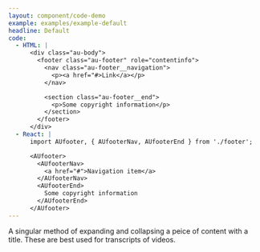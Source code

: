```yaml
---
layout: component/code-demo
example: examples/example-default
headline: Default
code:
  - HTML: |
      <div class="au-body">
        <footer class="au-footer" role="contentinfo">
          <nav class="au-footer__navigation">
            <p><a href="#>Link</a></p>
          </nav>

          <section class="au-footer__end">
            <p>Some copyright information</p>
          </section>
        </footer>
      </div>
  - React: |
      import AUfooter, { AUfooterNav, AUfooterEnd } from './footer';

      <AUfooter>
        <AUfooterNav>
          <a href="#">Navigation item</a>
        </AUfooterNav>
        <AUfooterEnd>
          Some copyright information
        </AUfooterEnd>
      </AUfooter>
---
```


A singular method of expanding and collapsing a peice of content with a title. These are best used for transcripts of videos.
